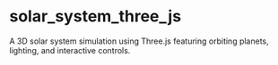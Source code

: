 # solar_system_three_js
A 3D solar system simulation using Three.js featuring orbiting planets, lighting, and interactive controls.
